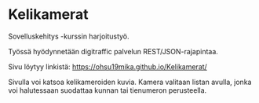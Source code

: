 # Kelikamerat

Sovelluskehitys -kurssin harjoitustyö.

Työssä hyödynnetään digitraffic palvelun REST/JSON-rajapintaa.

Sivu löytyy linkistä:
https://ohsu19mika.github.io/Kelikamerat/

Sivulla voi katsoa kelikameroiden kuvia. Kamera valitaan listan avulla, jonka voi halutessaan suodattaa kunnan tai tienumeron perusteella.

